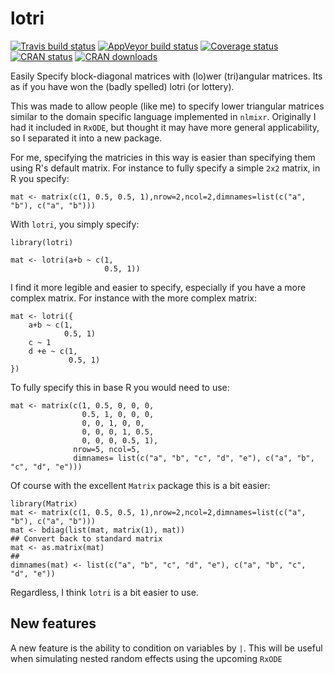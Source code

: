 # lotri
[![Travis build status](https://travis-ci.org/nlmixrdevelopment/lotri.svg?branch=master)](https://travis-ci.org/nlmixrdevelopment/lotri) [![AppVeyor build status](https://ci.appveyor.com/api/projects/status/github/nlmixrdevelopment/lotri?branch=master&svg=true)](https://ci.appveyor.com/project/nlmixrdevelopment/lotri) [![Coverage status](https://codecov.io/gh/nlmixrdevelopment/lotri/branch/master/graph/badge.svg)](https://codecov.io/github/nlmixrdevelopment/lotri?branch=master) [![CRAN status](https://www.r-pkg.org/badges/version/lotri)](https://cran.r-project.org/package=lotri)
[![CRAN downloads](https://cranlogs.r-pkg.org/badges/lotri)](https://cran.r-project.org/package=lotri)

Easily Specify block-diagonal matrices with (lo)wer (tri)angular
matrices.  Its as if you have won the (badly spelled) lotri (or lottery).

This was made to allow people (like me) to specify lower triangular
matrices similar to the domain specific language implemented in
`nlmixr`.  Originally I had it included in `RxODE`, but thought it may
have more general applicability, so I separated it into a new
package. 

For me, specifying the matricies in this way is easier than
specifying them using R's default matrix.  For instance to fully
specify a simple `2x2` matrix, in R you specify:

```{r}
mat <- matrix(c(1, 0.5, 0.5, 1),nrow=2,ncol=2,dimnames=list(c("a", "b"), c("a", "b")))
```

With `lotri`, you simply specify:

```{r}
library(lotri)

mat <- lotri(a+b ~ c(1,
                     0.5, 1))
```

I find it more legible and easier to specify, especially if you have a
more complex matrix.  For instance with the more complex matrix:

```{r}
mat <- lotri({
    a+b ~ c(1,
            0.5, 1)
    c ~ 1
    d +e ~ c(1,
             0.5, 1)
})
```

To fully specify this in base R you would need to use:

```{r}
mat <- matrix(c(1, 0.5, 0, 0, 0,
                0.5, 1, 0, 0, 0,
                0, 0, 1, 0, 0,
                0, 0, 0, 1, 0.5,
                0, 0, 0, 0.5, 1),
              nrow=5, ncol=5,
              dimnames= list(c("a", "b", "c", "d", "e"), c("a", "b", "c", "d", "e")))
```

Of course with the excellent `Matrix` package this is a bit easier:

```{r}
library(Matrix)
mat <- matrix(c(1, 0.5, 0.5, 1),nrow=2,ncol=2,dimnames=list(c("a", "b"), c("a", "b")))
mat <- bdiag(list(mat, matrix(1), mat))
## Convert back to standard matrix
mat <- as.matrix(mat)
##
dimnames(mat) <- list(c("a", "b", "c", "d", "e"), c("a", "b", "c", "d", "e"))
```

Regardless, I think `lotri` is a bit easier to use.

## New features

A new feature is the ability to condition on variables by `|`.  This
will be useful when simulating nested random effects using the
upcoming `RxODE`

